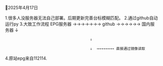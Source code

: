 


🍔2025年4月17日 

1.很多人没服务器无法自己部署。后期更新完善台标模糊匹配。
2.通过github自动运行py
3.大致工作流程  EPG服务器 →→→→→→→ github →→→→→→  国内服务器
                                  ↓

                                           ↓
                                  
                                           ↓  →→→→→→→→ 直接通过镜像读取

4.原站epg来自112114.
                                  
